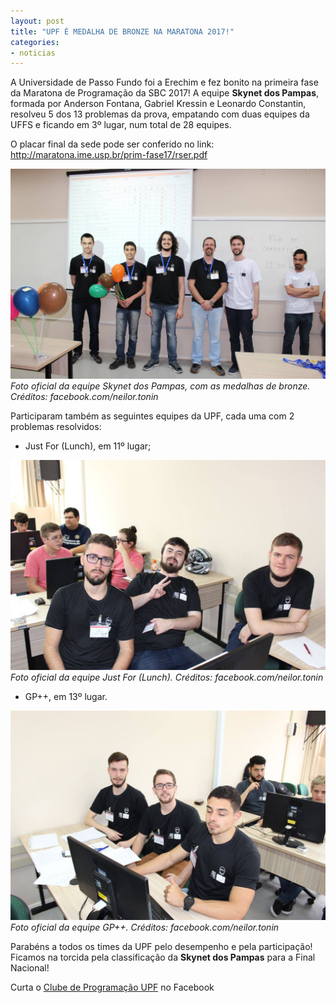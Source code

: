 ```yaml
---
layout: post
title: "UPF É MEDALHA DE BRONZE NA MARATONA 2017!"
categories:
- noticias
---
```


A Universidade de Passo Fundo foi a Erechim e fez bonito na primeira fase da Maratona de Programação da SBC 2017! A equipe **Skynet dos Pampas**, formada por Anderson Fontana, Gabriel Kressin e Leonardo Constantin, resolveu 5 dos 13 problemas da prova, empatando com duas equipes da UFFS e ficando em 3º lugar, num total de 28 equipes.

O placar final da sede pode ser conferido no link: <http://maratona.ime.usp.br/prim-fase17/rser.pdf>

![](/images/skynetDosPampas-medalhaDeBronze-PrimeiraFase2017.jpg "Da esquerda para a direita: Anderson Fontana, Gabriel Kressin, Leonardo Constantin, Prof. Marcelo Rebonatto (técnico), Jean Bez e Anderson Piccoli (organizadores).")
*Foto oficial da equipe Skynet dos Pampas, com as medalhas de bronze. Créditos: facebook.com/neilor.tonin*

Participaram também as seguintes equipes da UPF, cada uma com 2 problemas resolvidos:

- Just For (Lunch), em 11º lugar;

![](/images/justForLunch-PrimeiraFase2017.jpg "Da esquerda para a direita: Daniel Cunha, Luis Fontoura e Ricardo Fachinello.")
*Foto oficial da equipe Just For (Lunch). Créditos: facebook.com/neilor.tonin*

- GP++, em 13º lugar.

![](/images/gpmaismais-PrimeiraFase2017.jpg "Da esquerda para a direita: Chrystian Munz, Kelvyn Krug e Gabriel Consalter.")
*Foto oficial da equipe GP++. Créditos: facebook.com/neilor.tonin*

Parabéns a todos os times da UPF pelo desempenho e pela participação! Ficamos na torcida pela classificação da **Skynet dos Pampas** para a Final Nacional!

Curta o
<a href="https://facebook.com/maratonaupf" target="_blank">Clube de Programação UPF</a> no Facebook
